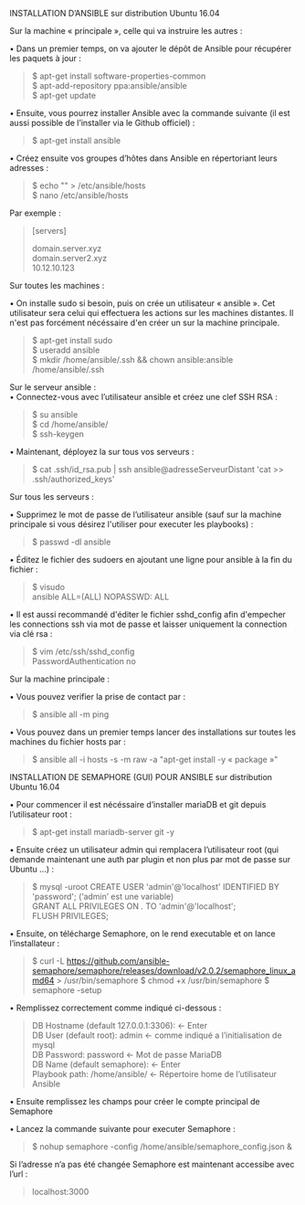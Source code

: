 INSTALLATION D’ANSIBLE sur distribution Ubuntu 16.04                                                
                                                                                                                                                
Sur la machine « principale », celle qui va instruire les autres :                                                                                                
                                                                                                                                                 
• Dans un premier temps, on va ajouter le dépôt de Ansible pour récupérer les paquets à jour :                                                                                                
                                                                                                                                                
>$ apt-get install software-properties-common                                                                                                
>$ apt-add-repository ppa:ansible/ansible                                                                                                
>$ apt-get update                                                                                                                                                
                                                                                                                                                
                                                                                                                                    
• Ensuite, vous pourrez installer Ansible avec la commande suivante (il est aussi possible de l’installer via le Github                                                officiel) :
                                                                                                                                                
>$ apt-get install ansible                                                                                                                                                
                                                                                                                                                
                                                                                                                                                 
• Créez ensuite vos groupes d’hôtes dans Ansible en répertoriant leurs adresses :                                                                                                
                                                                                                                                                
>$ echo "" > /etc/ansible/hosts                                                                                                
>$ nano /etc/ansible/hosts                                                                                                
                                                                                                                                                
Par exemple :                                                                                                                                                
                                                                                                                                                
>[servers]                                                                                                                                                
>                                                                                                                                                
>domain.server.xyz                                                                                                                                                 
>domain.server2.xyz                                                                                                                                                
>10.12.10.123                                                                                                                                                
                                                                                                                                                
Sur toutes les machines :                                                                                                                                                
                                                                                                                                                
• On installe sudo si besoin, puis on crée un utilisateur « ansible ». Cet utilisateur sera celui qui effectuera les actions                                                                                                                                                 sur les machines distantes. Il n'est pas forcément nécéssaire d'en créer un sur la machine principale.                                                                                                
                                                                                                                                                
>$ apt-get install sudo                                                                                                                                                
>$ useradd ansible                                                                                                                                                
>$ mkdir /home/ansible/.ssh && chown ansible:ansible /home/ansible/.ssh                                                                                                                                                
                                                                                                                                                
Sur le serveur ansible :                                                                                                                                                
• Connectez-vous avec l’utilisateur ansible et créez une clef SSH RSA  :                                                                                                                                                
                                                                                                                                                                                                                                                                                                
>$ su ansible                                                                                                                                                                                                                                                                                                
>$ cd /home/ansible/	                                                                                                                                                
>$ ssh-keygen                                                                                                                                                 
                                                                                                                                                
• Maintenant, déployez la sur tous vos serveurs :                                                                                                                                                
                                                                                                                                                
>$ cat .ssh/id_rsa.pub | ssh ansible@adresseServeurDistant 'cat >> .ssh/authorized_keys'                                                                                                                                                
                                                                                                                                                
Sur tous les serveurs :                                                                                                                                                
                                                                                                                                                
• Supprimez le mot de passe de l’utilisateur ansible (sauf sur la machine principale si vous désirez l'utiliser pour executer les playbooks) :                                                                                                                                                
                                                                                                                                                
>$ passwd -dl ansible                                                                                                                                                
                                                                                                                                                
• Éditez le fichier des sudoers en ajoutant une ligne pour ansible à la fin du fichier :                                                                                                                                                
                                                                                                                                                
>$ visudo                                                                                                                                                
> ansible ALL=(ALL) NOPASSWD: ALL                                                                                                                                                
                                                                                                                                                
• Il est aussi recommandé d'éditer le fichier sshd_config afin d'empecher les connections ssh via mot de passe et laisser uniquement la connection via clé rsa :                                                                                                                                                
                                                                                                                                                
>$ vim /etc/ssh/sshd_config                                                                                                                                                 
> PasswordAuthentication no                                                                                                                                                
                                                                                                                                                
Sur la machine principale :                                                                                                                                                
                                                                                                                                                
• Vous pouvez verifier la prise de contact par :                                                                                                                                                
                                                                                                                                                
>$ ansible all -m ping	                                                                                                                                                
                                                                                                                                                
• Vous pouvez dans un premier temps lancer des installations sur toutes les machines du fichier hosts par :                                                                                                                                                 
                                                                                                                                                
>$ ansible all -i hosts -s -m raw -a "apt-get install -y « package »"                                                                                                                                                
                                                                                                                                                
                                                                                                                                                
                                                                                                                                                
INSTALLATION DE SEMAPHORE (GUI) POUR ANSIBLE sur distribution Ubuntu 16.04                                                                                                                                                
                                                                                                                                                
• Pour commencer il est nécéssaire d’installer mariaDB et git depuis l’utilisateur root :                                                                                                                                                
                                                                                                                                                
>$ apt-get install mariadb-server git -y                                                                                                                                                
                                                                                                                                                
• Ensuite créez un utilisateur admin qui remplacera l’utilisateur root (qui demande maintenant une auth par plugin et non plus par mot de passe sur Ubuntu …) :

>$ mysql -uroot
> CREATE USER 'admin'@'localhost' IDENTIFIED BY 'password'; (‘admin’ est une variable)                                 
> GRANT ALL PRIVILEGES ON *.* TO 'admin'@'localhost';                                                              
> FLUSH PRIVILEGES;                                                                                             

• Ensuite, on télécharge Semaphore, on le rend executable et on lance l’installateur :

>$ curl -L https://github.com/ansible-semaphore/semaphore/releases/download/v2.0.2/semaphore_linux_amd64 > /usr/bin/semaphore
>$ chmod +x /usr/bin/semaphore
>$ semaphore -setup

• Remplissez correctement comme indiqué ci-dessous :
> DB Hostname (default 127.0.0.1:3306): <- Enter                                                                  
> DB User (default root): admin  <- comme indiqué a l’initialisation de mysql                                 
> DB Password: password  <- Mot de passe MariaDB                                                                  
> DB Name (default semaphore):   <- Enter                                                                                                   
> Playbook path: /home/ansible/ <- Répertoire home de l’utilisateur Ansible                                                                  

• Ensuite remplissez les champs pour créer le compte principal de Semaphore

• Lancez la commande suivante pour executer Semaphore :

>$ nohup semaphore -config /home/ansible/semaphore_config.json &

Si l’adresse n’a pas été changée Semaphore est maintenant accessibe avec l’url : 

>localhost:3000
